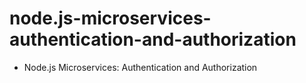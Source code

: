# node.js-microservices-authentication-and-authorization
- Node.js Microservices: Authentication and Authorization
